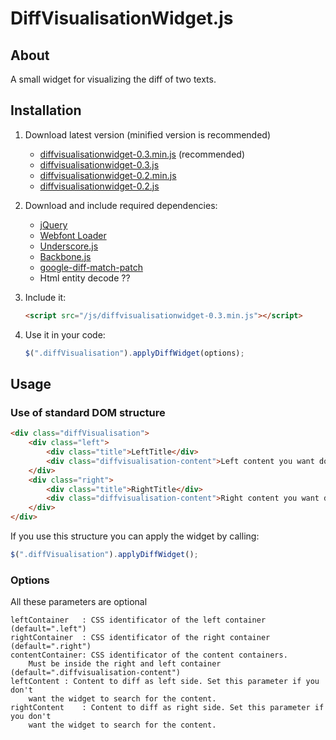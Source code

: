 DiffVisualisationWidget.js
==========================

## About
A small widget for visualizing the diff of two texts.

## Installation
1. Download latest version (minified version is recommended)
	- [diffvisualisationwidget-0.3.min.js](https://s3-eu-west-1.amazonaws.com/diffvisualisationwidget.js/diffvisualisationwidget-0.3.min.js) (recommended)
	- [diffvisualisationwidget-0.3.js](https://s3-eu-west-1.amazonaws.com/diffvisualisationwidget.js/diffvisualisationwidget-0.3.js)
	- [diffvisualisationwidget-0.2.min.js](https://s3-eu-west-1.amazonaws.com/diffvisualisationwidget.js/diffvisualisationwidget-0.2.min.js)
	- [diffvisualisationwidget-0.2.js](https://s3-eu-west-1.amazonaws.com/diffvisualisationwidget.js/diffvisualisationwidget-0.2.js)
2. Download and include required dependencies: 
	- [jQuery](http://jquery.com/)
	- [Webfont Loader](https://github.com/typekit/webfontloader)
	- [Underscore.js](http://underscorejs.org/)
	- [Backbone.js](http://backbonejs.org/)
	- [google-diff-match-patch](https://code.google.com/p/google-diff-match-patch/)
	- Html entity decode ??
3.  Include it:
	
	```html
	<script src="/js/diffvisualisationwidget-0.3.min.js"></script>
	```

4. Use it in your code:

	```javascript
	$(".diffVisualisation").applyDiffWidget(options);
	```

## Usage
### Use of standard DOM structure
```html
<div class="diffVisualisation">
	<div class="left">
		<div class="title">LeftTitle</div>
		<div class="diffvisualisation-content">Left content you want do diff</div>
	</div>
	<div class="right">
		<div class="title">RightTitle</div>
		<div class="diffvisualisation-content">Right content you want do diff</div>
	</div>
</div>
```

If you use this structure you can apply the widget by calling:
```javascript
$(".diffVisualisation").applyDiffWidget();
```

### Options
All these parameters are optional

```
leftContainer	: CSS identificator of the left container (default=".left")
rightContainer	: CSS identificator of the right container (default=".right")
contentContainer: CSS identificator of the content containers. 
	Must be inside the right and left container (default=".diffvisualisation-content")
leftContent	: Content to diff as left side. Set this parameter if you don't 
	want the widget to search for the content.
rightContent	: Content to diff as right side. Set this parameter if you don't 
	want the widget to search for the content.
```
